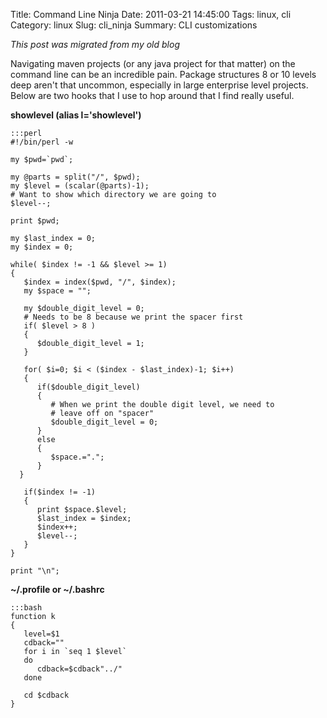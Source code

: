 Title: Command Line Ninja
Date: 2011-03-21 14:45:00
Tags: linux, cli
Category: linux
Slug: cli_ninja
Summary: CLI customizations

_This post was migrated from my old blog_

Navigating maven projects (or any java project for that matter) on the command line can be an incredible pain.  Package structures 8 or 10 levels deep aren't that uncommon, especially in large enterprise level projects. Below are two hooks that I use to hop around that I find really useful.

__showlevel (alias l='showlevel')__

    :::perl
    #!/bin/perl -w

    my $pwd=`pwd`;

    my @parts = split("/", $pwd);
    my $level = (scalar(@parts)-1);
    # Want to show which directory we are going to
    $level--;

    print $pwd;

    my $last_index = 0;
    my $index = 0;

    while( $index != -1 && $level >= 1)
    {
       $index = index($pwd, "/", $index);
       my $space = "";

       my $double_digit_level = 0;
       # Needs to be 8 because we print the spacer first
       if( $level > 8 )
       {
          $double_digit_level = 1;
       }

       for( $i=0; $i < ($index - $last_index)-1; $i++)
       {
          if($double_digit_level)
          {
             # When we print the double digit level, we need to
             # leave off on "spacer"
             $double_digit_level = 0;
          }
          else
          {
             $space.=".";
          }
      }

       if($index != -1)
       {
          print $space.$level;
          $last_index = $index;
          $index++;
          $level--;
       }
    }

    print "\n";

__~/.profile or ~/.bashrc__

    :::bash
    function k
    {
       level=$1
       cdback=""
       for i in `seq 1 $level`
       do
          cdback=$cdback"../"
       done

       cd $cdback
    }
